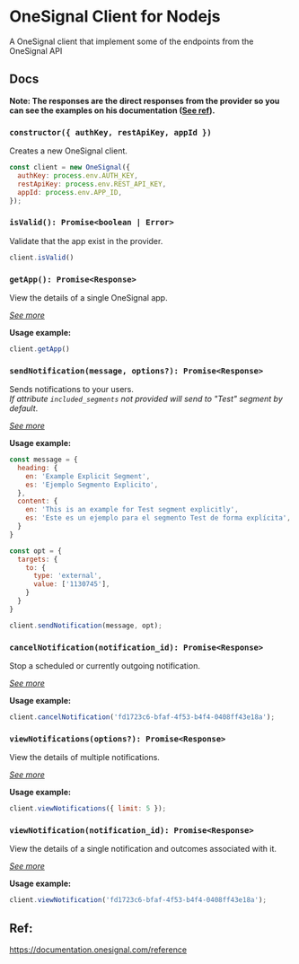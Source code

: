 # OneSignal Client for Nodejs
A OneSignal client that implement some of the endpoints from the OneSignal API

## Docs
**Note: The responses are the direct responses from the provider so you can see the examples on his documentation ([See ref](#ref)).**

### `constructor({ authKey, restApiKey, appId })`
Creates a new OneSignal client.
```js
const client = new OneSignal({
  authKey: process.env.AUTH_KEY,
  restApiKey: process.env.REST_API_KEY,
  appId: process.env.APP_ID,
});
```
### `isValid(): Promise<boolean | Error>`
Validate that the app exist in the provider.
```js
client.isValid()
```
### `getApp(): Promise<Response>`
View the details of a single OneSignal app.

[_See more_][1]

**Usage example:**
```js
client.getApp()
```
### `sendNotification(message, options?): Promise<Response>`
Sends notifications to your users. \
_If attribute `included_segments` not provided will send to "Test" segment by default_.

[_See more_][2]

**Usage example:**
```js
const message = {
  heading: {
    en: 'Example Explicit Segment',
    es: 'Ejemplo Segmento Explicito',
  },
  content: {
    en: 'This is an example for Test segment explicitly',
    es: 'Este es un ejemplo para el segmento Test de forma explícita',
  }
}

const opt = {
  targets: {
    to: {
      type: 'external',
      value: ['1130745'],
    }
  }
}

client.sendNotification(message, opt);
```
### `cancelNotification(notification_id): Promise<Response>`
Stop a scheduled or currently outgoing notification.

[_See more_][3]

**Usage example:**
```js
client.cancelNotification('fd1723c6-bfaf-4f53-b4f4-0408ff43e18a');
```
### `viewNotifications(options?): Promise<Response>`
View the details of multiple notifications.

[_See more_][4]

**Usage example:**
```js
client.viewNotifications({ limit: 5 });
```
### `viewNotification(notification_id): Promise<Response>`
View the details of a single notification and outcomes associated with it.

[_See more_][5]

**Usage example:**
```js
client.viewNotification('fd1723c6-bfaf-4f53-b4f4-0408ff43e18a');
```

## Ref:
https://documentation.onesignal.com/reference

[1]:https://documentation.onesignal.com/reference/view-an-app
[2]:https://documentation.onesignal.com/reference/create-notification
[3]:https://documentation.onesignal.com/reference/cancel-notification
[4]:https://documentation.onesignal.com/reference/view-notifications
[5]:https://documentation.onesignal.com/reference/view-notification